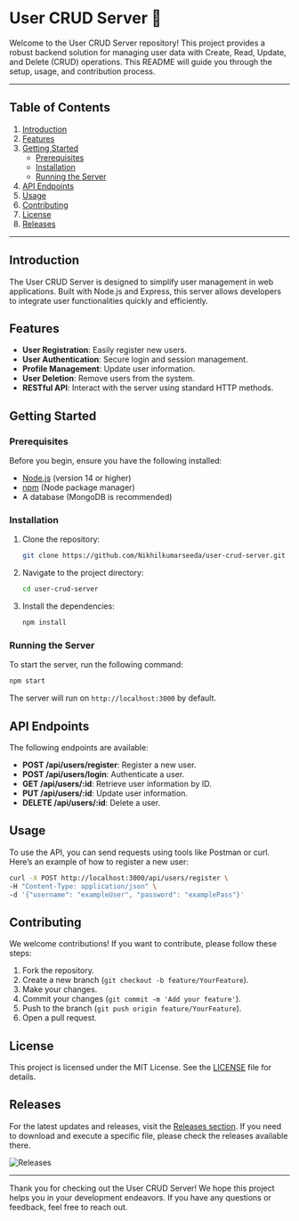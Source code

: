 # User CRUD Server 🚀

Welcome to the User CRUD Server repository! This project provides a robust backend solution for managing user data with Create, Read, Update, and Delete (CRUD) operations. This README will guide you through the setup, usage, and contribution process.

---

## Table of Contents

1. [Introduction](#introduction)
2. [Features](#features)
3. [Getting Started](#getting-started)
   - [Prerequisites](#prerequisites)
   - [Installation](#installation)
   - [Running the Server](#running-the-server)
4. [API Endpoints](#api-endpoints)
5. [Usage](#usage)
6. [Contributing](#contributing)
7. [License](#license)
8. [Releases](#releases)

---

## Introduction

The User CRUD Server is designed to simplify user management in web applications. Built with Node.js and Express, this server allows developers to integrate user functionalities quickly and efficiently.

## Features

- **User Registration**: Easily register new users.
- **User Authentication**: Secure login and session management.
- **Profile Management**: Update user information.
- **User Deletion**: Remove users from the system.
- **RESTful API**: Interact with the server using standard HTTP methods.

## Getting Started

### Prerequisites

Before you begin, ensure you have the following installed:

- [Node.js](https://nodejs.org/en/) (version 14 or higher)
- [npm](https://www.npmjs.com/get-npm) (Node package manager)
- A database (MongoDB is recommended)

### Installation

1. Clone the repository:
   ```bash
   git clone https://github.com/Nikhilkumarseeda/user-crud-server.git
   ```

2. Navigate to the project directory:
   ```bash
   cd user-crud-server
   ```

3. Install the dependencies:
   ```bash
   npm install
   ```

### Running the Server

To start the server, run the following command:

```bash
npm start
```

The server will run on `http://localhost:3000` by default.

## API Endpoints

The following endpoints are available:

- **POST /api/users/register**: Register a new user.
- **POST /api/users/login**: Authenticate a user.
- **GET /api/users/:id**: Retrieve user information by ID.
- **PUT /api/users/:id**: Update user information.
- **DELETE /api/users/:id**: Delete a user.

## Usage

To use the API, you can send requests using tools like Postman or curl. Here’s an example of how to register a new user:

```bash
curl -X POST http://localhost:3000/api/users/register \
-H "Content-Type: application/json" \
-d '{"username": "exampleUser", "password": "examplePass"}'
```

## Contributing

We welcome contributions! If you want to contribute, please follow these steps:

1. Fork the repository.
2. Create a new branch (`git checkout -b feature/YourFeature`).
3. Make your changes.
4. Commit your changes (`git commit -m 'Add your feature'`).
5. Push to the branch (`git push origin feature/YourFeature`).
6. Open a pull request.

## License

This project is licensed under the MIT License. See the [LICENSE](LICENSE) file for details.

## Releases

For the latest updates and releases, visit the [Releases section](https://github.com/Nikhilkumarseeda/user-crud-server/releases). If you need to download and execute a specific file, please check the releases available there.

![Releases](https://img.shields.io/badge/releases-latest-blue)

---

Thank you for checking out the User CRUD Server! We hope this project helps you in your development endeavors. If you have any questions or feedback, feel free to reach out.
